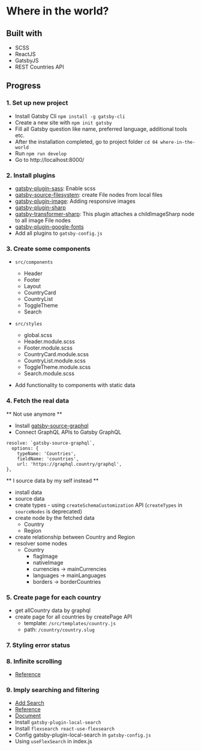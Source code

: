# Where in the world?

## Built with

- SCSS
- ReactJS
- GatsbyJS
- REST Countries API

## Progress

### 1. Set up new project

- Install Gatsby Cli `npm install -g gatsby-cli`
- Create a new site with `npm init gatsby`
- Fill all Gatsby question like name, preferred language, additional tools etc.
- After the installation completed, go to project folder `cd 04 where-in-the-world`
- Run `npm run develop`
- Go to http://localhost:8000/

### 2. Install plugins

- [gatsby-plugin-sass](https://www.gatsbyjs.com/docs/how-to/styling/sass/): Enable scss
- [gatsby-source-filesystem](https://www.gatsbyjs.com/docs/how-to/sourcing-data/sourcing-from-the-filesystem): create File nodes from local files
- [gatsby-plugin-image](https://www.gatsbyjs.com/plugins/gatsby-plugin-image/): Adding responsive images
- [gatsby-plugin-sharp](https://www.gatsbyjs.com/plugins/gatsby-plugin-sharp/)
- [gatsby-transformer-sharp](https://www.gatsbyjs.com/docs/conceptual/image-plugin-architecture/#gatsby-transformer-sharp): This plugin attaches a childImageSharp node to all image File nodes
- [gatsby-plugin-google-fonts](https://www.gatsbyjs.com/plugins/gatsby-plugin-google-fonts/)
- Add all plugins to `gatsby-config.js`

### 3. Create some components

- `src/components`

  - Header
  - Footer
  - Layout
  - CountryCard
  - CountryList
  - ToggleTheme
  - Search

- `src/styles`

  - global.scss
  - Header.module.scss
  - Footer.module.scss
  - CountryCard.module.scss
  - CountryList.module.scss
  - ToggleTheme.module.scss
  - Search.module.scss

- Add functionality to components with static data

### 4. Fetch the real data

** Not use anymore **

- Install [gatsby-source-graphql](https://www.gatsbyjs.com/plugins/gatsby-source-graphql/)
- Connect GraphQL APIs to Gatsby GraphQL

```
resolve: `gatsby-source-graphql`,
  options: {
    typeName: 'Countries',
    fieldName: 'countries',
    url: 'https://graphql.country/graphql',
},
```

** I source data by my self instead **

- install data
- source data
- create types - using `createSchemaCustomization` API (`createTypes` in `sourceNodes` is deprecated)
- create node by the fetched data
  - Country
  - Region
- create relationship between Country and Region
- resolver some nodes
  - Country
    - flagImage
    - nativeImage
    - currencies -> mainCurrencies
    - languages -> mainLanguages
    - borders -> borderCountries

### 5. Create page for each country

- get allCountry data by graphql
- create page for all countries by createPage API
  - template: `/src/templates/country.js`
  - path: `/country/country.slug`

### 7. Styling error status

### 8. Infinite scrolling

- [Reference](https://www.erichowey.dev/writing/load-more-button-and-infinite-scroll-in-gatsby/)

### 9. Imply searching and filtering

- [Add Search](https://www.gatsbyjs.com/docs/how-to/adding-common-features/adding-search/)
- [Reference](https://www.emgoto.com/gatsby-search/)
- [Document](https://www.gatsbyjs.com/plugins/gatsby-plugin-local-search)
- Install `gatsby-plugin-local-search`
- Install `flexsearch react-use-flexsearch`
- Config gatsby-plugin-local-search in `gatsby-config.js`
- Using `useFlexSearch` in index.js
